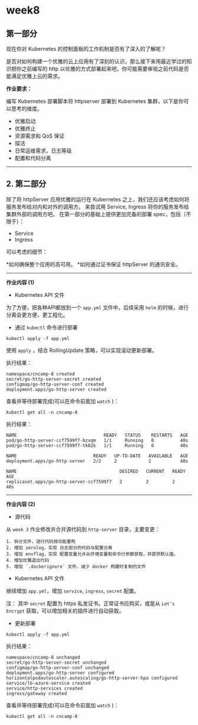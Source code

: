 # week8

## 第一部分

现在你对 Kubernetes 的控制面板的工作机制是否有了深入的了解呢？

是否对如何构建一个优雅的云上应用有了深刻的认识，那么接下来用最近学过的知识把你之前编写的 http 以优雅的方式部署起来吧，你可能需要审视之前代码是否能满足优雅上云的需求。

__作业要求：__

编写 Kubernetes 部署脚本将 httpserver 部署到 Kubernetes 集群，以下是你可以思考的维度。

* 优雅启动
* 优雅终止
* 资源需求和 QoS 保证
* 探活
* 日常运维需求，日志等级
* 配置和代码分离

---

## 2. 第二部分

除了将 httpServer 应用优雅的运行在 Kubernetes 之上，我们还应该考虑如何将服务发布给对内和对外的调用方。
来尝试用 Service, Ingress 将你的服务发布给集群外部的调用方吧。
在第一部分的基础上提供更加完备的部署 spec，包括（不限于）：

* Service
* Ingress

可以考虑的细节：

*如何确保整个应用的高可用。
*如何通过证书保证 httpServer 的通讯安全。

---

__作业内容 (1)__

* Kubernetes API 文件

为了方便，把各种API都放到一个 `app.yml` 文件中。后续采用 `helm` 的时候，进行分离会更方便，更工程化。

* 通过 `kubectl` 命令进行部署

```
kubectl apply -f app.yml
```
使用 `apply` ，结合 RollingUpdate 策略，可以实现滚动更新部署。

执行结果：
```
namespace/cncamp-8 created
secret/go-http-server-secret created
configmap/go-http-server-conf created
deployment.apps/go-http-server created
```

查看并等待部署完成(可以在命令前面加 `watch` )：
```
kubectl get all -n cncamp-8
```
执行结果：
```
NAME                                 READY   STATUS    RESTARTS   AGE
pod/go-http-server-ccf7599f7-bzvqm   1/1     Running   0          40s
pod/go-http-server-ccf7599f7-tk82k   1/1     Running   0          40s

NAME                             READY   UP-TO-DATE   AVAILABLE   AGE
deployment.apps/go-http-server   2/2     2            2           40s

NAME                                       DESIRED   CURRENT   READY   AGE
replicaset.apps/go-http-server-ccf7599f7   2         2         2       40s
```

---

__作业内容 (2)__

* 源代码

从 `week 3` 作业修改并合并源代码到 `http-server` 目录，主要变更：

```
1. 拆分文件，进行代码按功能重构
2. 增加 zerolog，实现 日志部分的代码与配置分离
3. 增加 envflag，实现 配置变量允许从环境变量和命令行参数获取，并提供默认值。
4. 增加优雅退出代码
5. 增加 `.dockerignore` 文件，减少 docker 构建时复制的文件
```

* Kubernetes API 文件

继续增加 `app.yml`，增加 `service`, `ingress`, `secret` 配置。

注： 其中 `secret` 配置为 https 私发证书。正常证书应购买，或是从 `Let's Encrypt` 获取，可以增加相关的插件进行自动获取。

* 更新部署

```
kubectl apply -f app.yml
```

执行结果：

```
namespace/cncamp-8 unchanged
secret/go-http-server-secret unchanged
configmap/go-http-server-conf unchanged
deployment.apps/go-http-server configured
horizontalpodautoscaler.autoscaling/go-http-server-hpa configured
service/lb-azure-service created
service/http-services created
ingress/gateway created
```

查看并等待部署完成(可以在命令前面加 `watch` )：
```
kubectl get all -n cncamp-8
```